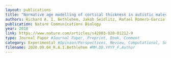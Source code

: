 ```yaml
---
layout: publications
title: "Normative age modelling of cortical thickness in autistic males"
authors: Richard A. I. Bethlehem, Jakob Seidlitz, Rafael Romero-Garcia, Stavros Trakoshis, Guillaume Dumas, Michael V. Lombardo
publication: Nature Communications Biology
year: 2018
link: https://www.nature.com/articles/s42003-020-01212-9
type: Journal Paper #Journal Paper, Preprint, Book, Comment
category: Experimental #Opinion/Perspectives, Review, Computational, Social Cognitive and Affective Neuroscience, Experimental
filename: 2020.09.04_R.A.I.Bethlehem #MM.DD.YYYY_F.Author
---
```

